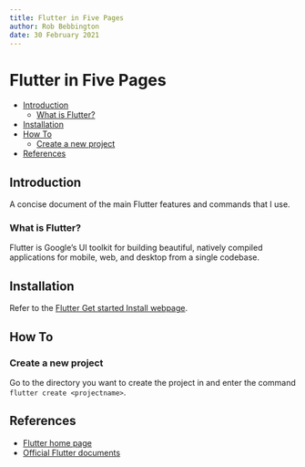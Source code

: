 ```yaml
---
title: Flutter in Five Pages
author: Rob Bebbington
date: 30 February 2021
---
```


# Flutter in Five Pages

- [Introduction](#introduction)
  - [What is Flutter?](#what-is-flutter)
- [Installation](#installation)
- [How To](#how-to)
  - [Create a new project](#create-a-new-project)
- [References](#references)

## Introduction

A concise document of the main Flutter features and commands that I use.

### What is Flutter?

Flutter is Google’s UI toolkit for building beautiful, natively compiled applications for mobile, web, and desktop from a single codebase.

## Installation

Refer to the [Flutter Get started Install webpage](https://flutter.dev/docs/get-started/install).

## How To

### Create a new project

Go to the directory you want to create the project in and enter the command `flutter create <projectname>`.

## References

- [Flutter home page](https://flutter.dev/)
- [Official Flutter documents](https://flutter.dev/docs)
